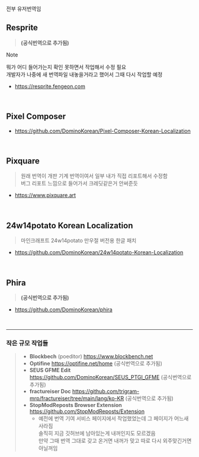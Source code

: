 전부 유저번역임

## Resprite
> **(공식번역으로 추가됨)**  

> [!NOTE]
> 뭐가 어디 들어가는지 확인 못하면서 작업해서 수정 필요  
> 개발자가 나중에 새 번역파일 내놓을거라고 했어서 그때 다시 작업할 예정

- https://resprite.fengeon.com

<br>

## Pixel Composer
* https://github.com/DominoKorean/Pixel-Composer-Korean-Localization

<br>

## Pixquare
> 원래 번역이 개판 기계 번역이여서 일부 내가 직접 리포트해서 수정함  
> 버그 리포트 느낌으로 들어가서 크레딧같은거 안써준듯

* https://www.pixquare.art

<br>

## 24w14potato Korean Localization

> 마인크래프트 24w14potato 만우절 버전용 한글 패치

* https://github.com/DominoKorean/24w14potato-Korean-Localization

<br>

## Phira
> **(공식번역으로 추가됨)**
* https://github.com/DominoKorean/phira

<br>

---
### 작은 규모 작업들

> - **Blockbech** (poeditor) https://www.blockbench.net  
> - **Optifine** https://optifine.net/home (공식번역으로 추가됨)
> - **SEUS GFME Edit** https://github.com/DominoKorean/SEUS_PTGI_GFME  (공식번역으로 추가됨)
> - **fractureiser Doc** https://github.com/trigram-mrp/fractureiser/tree/main/lang/ko-KR (공식번역으로 추가됨)
> - **StopModReposts Browser Extension** https://github.com/StopModReposts/Extension
>   - 예전에 번역 기여 서비스 페이지에서 작업했었는데 그 페이지가 어느새 사라짐  
>     솔직히 지금 깃허브에 남아있는게 내꺼인지도 모르겠음  
>     만약 그때 번역 그대로 갖고 온거면 내꺼가 맞고 따로 다시 외주맞긴거면 아닐꺼임